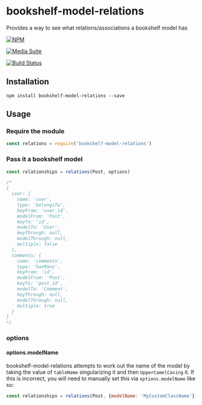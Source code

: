# bookshelf-model-relations

Provides a way to see what relations/associations a bookshelf model has

[![NPM](https://nodei.co/npm/bookshelf-model-relations.png?downloads=true&stars=true)](https://nodei.co/npm/bookshelf-model-relations/)

[![Media Suite](http://mediasuite.co.nz/ms-badge.png)](http://mediasuite.co.nz)

[![Build Status](https://travis-ci.org/digitalsadhu/bookshelf-model-relations.svg?branch=master)](https://travis-ci.org/digitalsadhu/bookshelf-model-relations)

## Installation

```
npm install bookshelf-model-relations --save
```

## Usage

### Require the module
```js
const relations = require('bookshelf-model-relations')
```

### Pass it a bookshelf model
```js
const relationships = relations(Post, options)

/*
{
  user: {
    name: 'user',
    type: 'belongsTo',
    keyFrom: 'user_id',
    modelFrom: 'Post',
    keyTo: 'id',
    modelTo: 'User',
    keyThrough: null,
    modelThrough: null,
    multiple: false
  },
  comments: {
    name: 'comments',
    type: 'hasMany',
    keyFrom: 'id',
    modelFrom: 'Post',
    keyTo: 'post_id',
    modelTo: 'Comment',
    keyThrough: null,
    modelThrough: null,
    multiple: true
  }
}
*/
```

### options

#### options.modelName

bookshelf-model-relations attempts to work out the name of the model by taking the value of
`tableName` singularizing it and then `UpperCamelCasing` it. If this is incorrect, you will
need to manually set this via `options.modelName` like so:

```js
const relationships = relations(Post, {modelName: 'MyCustomClassName'})
```
